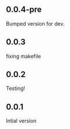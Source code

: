 ## 0.0.4-pre

Bumped version for dev.

## 0.0.3

fixing makefile

## 0.0.2

Testing!

## 0.0.1

Intial version
